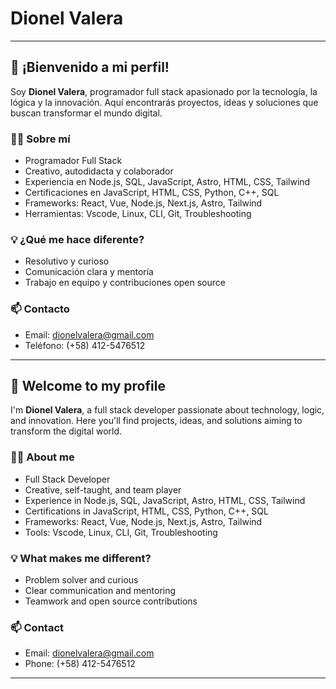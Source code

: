 # Dionel Valera

---

<!-- <p align="right">
  <img src="./mi-foto.png" alt="Dionel Valera" width="180" style="border-radius: 16px; box-shadow: 0 4px 16px #0002;" />
</p> -->

## 🚀 ¡Bienvenido a mi perfil!

Soy **Dionel Valera**, programador full stack apasionado por la tecnología, la lógica y la innovación. Aquí encontrarás proyectos, ideas y soluciones que buscan transformar el mundo digital.

### 🧑‍💻 Sobre mí

- Programador Full Stack
- Creativo, autodidacta y colaborador
- Experiencia en Node.js, SQL, JavaScript, Astro, HTML, CSS, Tailwind
- Certificaciones en JavaScript, HTML, CSS, Python, C++, SQL
- Frameworks: React, Vue, Node.js, Next.js, Astro, Tailwind
- Herramientas: Vscode, Linux, CLI, Git, Troubleshooting

### 💡 ¿Qué me hace diferente?

- Resolutivo y curioso
- Comunicación clara y mentoría
- Trabajo en equipo y contribuciones open source

### 📫 Contacto

- Email: dionelvalera@gmail.com
- Teléfono: (+58) 412-5476512

---

## 🚀 Welcome to my profile

I'm **Dionel Valera**, a full stack developer passionate about technology, logic, and innovation. Here you'll find projects, ideas, and solutions aiming to transform the digital world.

### 🧑‍💻 About me

- Full Stack Developer
- Creative, self-taught, and team player
- Experience in Node.js, SQL, JavaScript, Astro, HTML, CSS, Tailwind
- Certifications in JavaScript, HTML, CSS, Python, C++, SQL
- Frameworks: React, Vue, Node.js, Next.js, Astro, Tailwind
- Tools: Vscode, Linux, CLI, Git, Troubleshooting

### 💡 What makes me different?

- Problem solver and curious
- Clear communication and mentoring
- Teamwork and open source contributions

### 📫 Contact

- Email: dionelvalera@gmail.com
- Phone: (+58) 412-5476512

---

<!--
<p align="center"><b>¡Gracias por visitar mi perfil! / Thanks for visiting my profile! 🚀</b></p>
 -->
